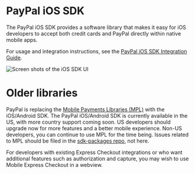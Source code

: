 PayPal iOS SDK
==============

The PayPal iOS SDK provides a software library that makes it easy for iOS developers
to accept both credit cards and PayPal directly within native mobile apps.

For usage and integration instructions, see the
[PayPal iOS SDK Integration Guide](https://developer.paypal.com/webapps/developer/docs/integration/mobile/ios-integration-guide/).

![Screen shots of the iOS SDK UI](https://raw.github.com/paypal/PayPal-iOS-SDK/screenshots/sdk-screens.jpg)


Older libraries
===============

PayPal is replacing the [Mobile Payments Libraries (MPL)](https://developer.paypal.com/webapps/developer/docs/classic/mobile/gs_MPL/)
with the iOS/Android SDK. The PayPal iOS/Android SDK is currently available in the US,
with more country support coming soon. US developers should upgrade now for more features
and a better mobile experience. Non-US developers, you can continue to use MPL for the time
being. Issues related to MPL should be filed in the [sdk-packages repo](https://github.com/paypal/sdk-packages/),
not here.

For developers with existing Express Checkout integrations or who want additional
features such as authorization and capture, you may wish to use Mobile Express Checkout
in a webview.
